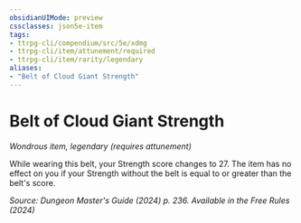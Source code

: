 ```yaml
---
obsidianUIMode: preview
cssclasses: json5e-item
tags:
- ttrpg-cli/compendium/src/5e/xdmg
- ttrpg-cli/item/attunement/required
- ttrpg-cli/item/rarity/legendary
aliases: 
- "Belt of Cloud Giant Strength"
---
```

# Belt of Cloud Giant Strength
*Wondrous item, legendary (requires attunement)*  


While wearing this belt, your Strength score changes to 27. The item has no effect on you if your Strength without the belt is equal to or greater than the belt's score.

*Source: Dungeon Master's Guide (2024) p. 236. Available in the Free Rules (2024)*